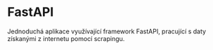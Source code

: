 # **FastAPI**

Jednoduchá aplikace využívající framework FastAPI, pracující s daty získanými z internetu pomocí scrapingu.